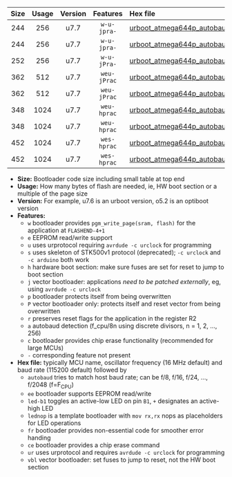|Size|Usage|Version|Features|Hex file|
|:-:|:-:|:-:|:-:|:--|
|244|256|u7.7|`w-u-jpra-`|[urboot_atmega644p_autobaud_led+b0_ur_vbl.hex](https://raw.githubusercontent.com/stefanrueger/urboot.hex/main/mcus/atmega644p/autobaud/urboot_atmega644p_autobaud_led+b0_ur_vbl.hex)|
|244|256|u7.7|`w-u-jpra-`|[urboot_atmega644p_autobaud_lednop_ur_vbl.hex](https://raw.githubusercontent.com/stefanrueger/urboot.hex/main/mcus/atmega644p/autobaud/urboot_atmega644p_autobaud_lednop_ur_vbl.hex)|
|252|256|u7.7|`w-u-jPra-`|[urboot_atmega644p_autobaud_ur_vbl.hex](https://raw.githubusercontent.com/stefanrueger/urboot.hex/main/mcus/atmega644p/autobaud/urboot_atmega644p_autobaud_ur_vbl.hex)|
|362|512|u7.7|`weu-jPrac`|[urboot_atmega644p_autobaud_ee_led+b0_fr_ce_ur_vbl.hex](https://raw.githubusercontent.com/stefanrueger/urboot.hex/main/mcus/atmega644p/autobaud/urboot_atmega644p_autobaud_ee_led+b0_fr_ce_ur_vbl.hex)|
|362|512|u7.7|`weu-jPrac`|[urboot_atmega644p_autobaud_ee_lednop_fr_ce_ur_vbl.hex](https://raw.githubusercontent.com/stefanrueger/urboot.hex/main/mcus/atmega644p/autobaud/urboot_atmega644p_autobaud_ee_lednop_fr_ce_ur_vbl.hex)|
|348|1024|u7.7|`weu-hprac`|[urboot_atmega644p_autobaud_ee_led+b0_fr_ce_ur.hex](https://raw.githubusercontent.com/stefanrueger/urboot.hex/main/mcus/atmega644p/autobaud/urboot_atmega644p_autobaud_ee_led+b0_fr_ce_ur.hex)|
|348|1024|u7.7|`weu-hprac`|[urboot_atmega644p_autobaud_ee_lednop_fr_ce_ur.hex](https://raw.githubusercontent.com/stefanrueger/urboot.hex/main/mcus/atmega644p/autobaud/urboot_atmega644p_autobaud_ee_lednop_fr_ce_ur.hex)|
|452|1024|u7.7|`wes-hprac`|[urboot_atmega644p_autobaud_ee_led+b0_fr_ce.hex](https://raw.githubusercontent.com/stefanrueger/urboot.hex/main/mcus/atmega644p/autobaud/urboot_atmega644p_autobaud_ee_led+b0_fr_ce.hex)|
|452|1024|u7.7|`wes-hprac`|[urboot_atmega644p_autobaud_ee_lednop_fr_ce.hex](https://raw.githubusercontent.com/stefanrueger/urboot.hex/main/mcus/atmega644p/autobaud/urboot_atmega644p_autobaud_ee_lednop_fr_ce.hex)|

- **Size:** Bootloader code size including small table at top end
- **Usage:** How many bytes of flash are needed, ie, HW boot section or a multiple of the page size
- **Version:** For example, u7.6 is an urboot version, o5.2 is an optiboot version
- **Features:**
  + `w` bootloader provides `pgm_write_page(sram, flash)` for the application at `FLASHEND-4+1`
  + `e` EEPROM read/write support
  + `u` uses urprotocol requiring `avrdude -c urclock` for programming
  + `s` uses skeleton of STK500v1 protocol (deprecated); `-c urclock` and `-c arduino` both work
  + `h` hardware boot section: make sure fuses are set for reset to jump to boot section
  + `j` vector bootloader: applications *need to be patched externally*, eg, using `avrdude -c urclock`
  + `p` bootloader protects itself from being overwritten
  + `P` vector bootloader only: protects itself and reset vector from being overwritten
  + `r` preserves reset flags for the application in the register R2
  + `a` autobaud detection (f_cpu/8n using discrete divisors, n = 1, 2, ..., 256)
  + `c` bootloader provides chip erase functionality (recommended for large MCUs)
  + `-` corresponding feature not present
- **Hex file:** typically MCU name, oscillator frequency (16 MHz default) and baud rate (115200 default) followed by
  + `autobaud` tries to match host baud rate; can be f/8, f/16, f/24, ..., f/2048 (f=F<sub>CPU</sub>)
  + `ee` bootloader supports EEPROM read/write
  + `led-b1` toggles an active-low LED on pin `B1`, `+` designates an active-high LED
  + `lednop` is a template bootloader with `mov rx,rx` nops as placeholders for LED operations
  + `fr` bootloader provides non-essential code for smoother error handing
  + `ce` bootloader provides a chip erase command
  + `ur` uses urprotocol and requires `avrdude -c urclock` for programming
  + `vbl` vector bootloader: set fuses to jump to reset, not the HW boot section
